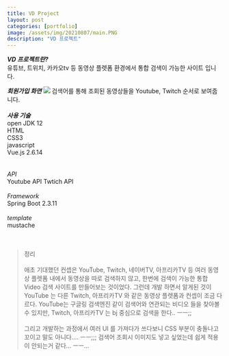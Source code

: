 ```yaml
---
title: VD Project
layout: post
categories: [portfolio]
image: /assets/img/20210807/main.PNG
description: "VD 프로젝트"
---
```


_**VD 프로젝트란?<br>**_
유튜브, 트위치, 카카오tv 등 동영상 플렛폼 환경에서 통합 검색이 가능한 사이트 입니다. 

_**회원가입 화면**_
<img src="/showRoom/assets/img/20210807/main.PNG"> 
검색어를 통해 조회된 동영상들을 Youtube, Twitch 순서로 보여줍니다. 
<br>
<br>
_**사용 기술<br>**_
open JDK 12<br>
HTML<br>
CSS3<br>
javascript<br>
Vue.js 2.6.14<br>
<br>
<br>
_API<br>_
Youtube API
Twtich API
<br>
<br>
_Framework<br>_
Spring Boot 2.3.11
<br>
<br>
_template<br>_
mustache<br>
<br>
<br>
> 정리<br><br>
> 애초 기대했던 컨셉은 YouTube, Twitch, 네이버TV, 아프리카TV 등 여러 동영상 플렛폼 내에서 동영상을 따로 검색하지 않고, 한번에 검색이 가능한 통합 Video 검색 사이트를 만들어보는 것이었다. 그런데 개발 하면서 알게된 것이 YouTube 는 다른 Twitch, 아프리카TV 와 같은 동영상 플렛폼과 컨셉이 조금 다르다. YouTube는 구글링 검색엔진 같이 검색어와 연관되는 비디오 들을 찾아볼수 있지만, Twitch, 아프리카TV 는 bj 중심으로 검색을 한다.. ㅡㅡ;; <br><br>
> 그리고 개발하는 과정에서 여러 UI 를 가져다가 쓰다보니 CSS 부분이 충돌나고 꼬이고 말도 아니다.... ㅡㅡ;;; 검색어 조회시 이미지도 넣고 싶었는데 쉽게 적용이 안되는거 같다... ㅡㅡ... 
> 
> 


 
